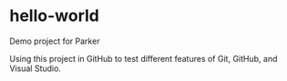 # hello-world
Demo project for Parker

Using this project in GitHub to test different features of Git, GitHub, and Visual Studio.